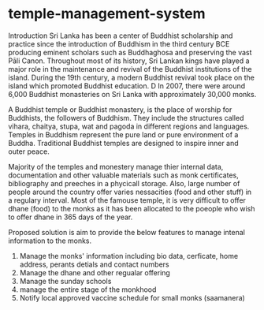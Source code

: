 # temple-management-system
Introduction
Sri Lanka has been a center of Buddhist scholarship and practice since the introduction of Buddhism in the third century BCE producing eminent scholars such as Buddhaghosa and preserving the vast Pāli Canon. Throughout most of its history, Sri Lankan kings have played a major role in the maintenance and revival of the Buddhist institutions of the island. During the 19th century, a modern Buddhist revival took place on the island which promoted Buddhist education. D In 2007, there were around 6,000 Buddhist monasteries on Sri Lanka with approximately 30,000 monks.

A Buddhist temple or Buddhist monastery, is the place of worship for Buddhists, the followers of Buddhism. They include the structures called vihara, chaitya, stupa, wat and pagoda in different regions and languages. Temples in Buddhism represent the pure land or pure environment of a Buddha. Traditional Buddhist temples are designed to inspire inner and outer peace.

Majority of the temples and monestery manage thier internal data, documentation and other valuable materials such as monk certificates, bibliography and preeches in a phycicall storage. Also, large number of people around the country offer varies nessacities (food and other stuff) in a regulary interval. Most of the famouse temple, it is very difficult to offer dhane (food) to the monks as it has been allocated to the poeople who wish to offer dhane in 365 days of the year. 

Proposed solution is aim to provide the below features to manage intenal information to the monks. 
1. Manage the monks' information including bio data, cerficate, home address, perants detials and contact numbers
2. Manage the dhane and other regualar offering
3. Manage the sunday schools
4. manage the entire stage of the monkhood
5. Notify local approved vaccine schedule for small monks (saamanera)
